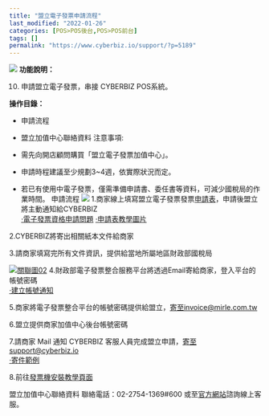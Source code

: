 ```yaml
---
title: "盟立電子發票申請流程"
last_modified: "2022-01-26"
categories: [POS>POS後台,POS>POS前台]
tags: []
permalink: "https://www.cyberbiz.io/support/?p=5189"
---
```


![](https://www.cyberbiz.io/support/wp-content/uploads/2021/08/企業版.png)
**功能說明：**

10. 申請盟立電子發票，串接 CYBERBIZ POS系統。

**操作目錄：**

* 申請流程
* 盟立加值中心聯絡資料
注意事項:  

* 需先向開店顧問購買「盟立電子發票加值中心」。
* 申請時程建議至少規劃3~4週，依實際狀況而定。
* 若已有使用中電子發票，僅需準備申請書、委任書等資料，可減少國稅局的作業時間。
申請流程 [![](https://www.cyberbiz.io/support/wp-content/uploads/2021/08/盟立電子發票申請關聯圖05-1024x653.png)](https://www.cyberbiz.io/support/wp-content/uploads/2021/08/盟立電子發票申請關聯圖05.png)
1.商家線上填寫盟立電子發票發票[申請表](https://inv.iotnet.com.tw/service.php?module=A1005&DCApp=einvoice_actegory&id=NTQ2ODg3ODY=)，申請後盟立將主動通知給CYBERBIZ  
[·電子發票資格申請問題](https://www.cyberbiz.io/support/wp-content/uploads/2021/08/盟立電子發票申請流程01.png)
[·申請表教學圖片](https://www.cyberbiz.io/support/wp-content/uploads/2021/08/盟立電子發票申請流程02.png)  

2.CYBERBIZ將寄出相關紙本文件給商家  

3.請商家填寫完所有文件資訊，提供給當地所屬地區財政部國稅局  


[![關聯圖02](https://www.cyberbiz.io/support/wp-content/uploads/2021/08/盟立電子發票申請關聯圖06.png-1024x653.png)](https://www.cyberbiz.io/support/wp-content/uploads/2021/08/盟立電子發票申請關聯圖06.png)
4.財政部電子發票整合服務平台將透過Email寄給商家，登入平台的帳號密碼  
[·建立帳號通知](https://www.cyberbiz.io/support/wp-content/uploads/2021/08/盟立電子發票申請流程03.png)  

5.商家將電子發票整合平台的帳號密碼提供給盟立，寄至invoice@mirle.com.tw  

6.盟立提供商家加值中心後台帳號密碼  

7.請商家 Mail 通知 CYBERBIZ 客服人員完成盟立申請，寄至support@cyberbiz.io  
[·寄件範例](https://www.cyberbiz.io/support/wp-content/uploads/2021/08/盟立電子發票申請流程04.png)  

8.前往[發票機安裝教學頁面](https://www.cyberbiz.io/support/?p=4225)  


盟立加值中心聯絡資料 聯絡電話：02-2754-1369#600 或至[官方網站](https://inv.iotnet.com.tw/)諮詢線上客服。  


